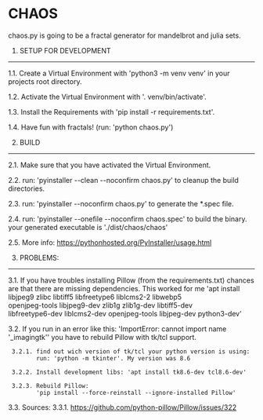 CHAOS
=====

chaos.py is going to be a fractal generator for mandelbrot
and julia sets.


1. SETUP FOR DEVELOPMENT
------------------------

1.1. Create a Virtual Environment with 'python3 -m venv venv' in your
     projects root directory.

1.2. Activate the Virtual Environment with '. venv/bin/activate'.

1.3. Install the Requirements with 'pip install -r requirements.txt'.

1.4. Have fun with fractals! (run: 'python chaos.py')


2. BUILD
--------

2.1. Make sure that you have activated the Virtual Environment.

2.2. run: 'pyinstaller --clean --noconfirm chaos.py' to cleanup the build
     directories.

2.3. run: 'pyinstaller --noconfirm chaos.py' to generate the *.spec file.

2.4. run: 'pyinstaller --onefile --noconfirm chaos.spec' to build the
     binary. your generated executable is './dist/chaos/chaos'

2.5. More info: https://pythonhosted.org/PyInstaller/usage.html


3. PROBLEMS:
---------

3.1. If you have troubles installing Pillow (from the requirements.txt)
     chances are that there are missing dependencies.
     This worked for me
     'apt install libjpeg9 zlibc libtiff5 libfreetype6 liblcms2-2 libwebp5 \
     openjpeg-tools libjpeg9-dev zlib1g zlib1g-dev libtiff5-dev \
     libfreetype6-dev liblcms2-dev openjpeg-tools libjpeg-dev python3-dev'

3.2. If you run in an error like this:
     'ImportError: cannot import name '_imagingtk''
     you have to rebuild Pillow with tk/tcl support.

     3.2.1. find out wich version of tk/tcl your python version is using:
            run: 'python -m tkinter'. My version was 8.6

     3.2.2. Install development libs: 'apt install tk8.6-dev tcl8.6-dev'

     3.2.3. Rebuild Pillow:
            'pip install --force-reinstall --ignore-installed Pillow'

3.3. Sources:
     3.3.1. https://github.com/python-pillow/Pillow/issues/322